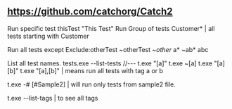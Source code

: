 ## https://github.com/catchorg/Catch2


Run specific test
thisTest
"This Test"
Run Group of tests
Customer* | all tests starting with Customer


Run all tests except
Exclude:otherTest
~otherTest
~*other*
a* ~ab* abc

List all test names.
tests.exe --list-tests
//---
t.exe "[a]"
t.exe ~[a]
t.exe "[a][b]"
t.exe "[a],[b]" | means run all tests with tag a or b

t.exe -# [#Sample2] | will run only tests from sample2 file.

t.exe --list-tags | to see all tags